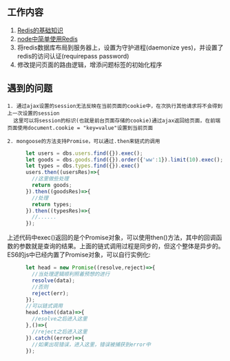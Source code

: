 ## 工作内容

  1. [Redis的基础知识](../redis/redis.md)
  2. [node中简单使用Redis](../redis/node_redis.md)
  3. 将redis数据库布局到服务器上，设置为守护进程(daemonize yes)，并设置了redis的访问认证(requirepass password)
  4. 修改提问页面的路由逻辑，增添问题标签的初始化程序

## 遇到的问题

    1. 通过ajax设置的session无法反映在当前页面的cookie中，在次执行其他请求将不会得到上一次设置的session  
      这里可以将session的标识(也就是前台页面存储的cookie)通过ajax返回给页面，在前端页面使用document.cookie = "key=value"设置到当前页面  

    2. mongoose的方法支持Promise，可以通过.then来链式的调用

```js
      let users = dbs.users.find({}).exec();
      let goods = dbs.goods.find({}).order({'ww':1}).limit(10).exec();
      let types = dbs.types.find({}).exec()
      users.then((usersRes)=>{
        //这里做些处理
        return goods;
      }).then((goodsRes)=>{
        //处理
        return types;
      }).then((typesRes)=>{
        //......
      });    
```   
  上述代码中exec()返回的是个Promise对象，可以使用then()方法，其中的回调函数的参数就是查询的结果。上面的链式调用过程是同步的，但这个整体是异步的。  
  ES6的js中已经内置了Promise对象，可以自行实例化:
```js
      let head = new Promise((resolve,reject)=>{
        //当处理逻辑顺利照着预想的进行
        resolve(data);
        //否则
        reject(err);
      });
      //可以链式调用
      head.then((data)=>{
        //esolve之后进入这里
      },()=>{
        //reject之后进入这里
      }).catch((error)=>{
        //如果出现错误，进入这里，错误被捕获到error中
      });
```
